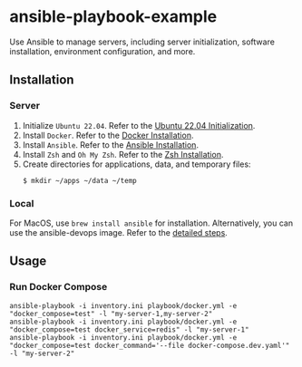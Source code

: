 # ansible-playbook-example

Use Ansible to manage servers, including server initialization, software installation, environment configuration, and more.

## Installation

### Server

1. Initialize `Ubuntu 22.04`. Refer to the [Ubuntu 22.04 Initialization](https://notes.xiaowu.ai/%E5%BC%80%E5%8F%91%E7%AC%94%E8%AE%B0/%E6%9C%8D%E5%8A%A1%E5%99%A8%E8%BF%90%E7%BB%B4/Ubuntu).
2. Install `Docker`. Refer to the [Docker Installation](https://notes.xiaowu.ai/%E5%BC%80%E5%8F%91%E7%AC%94%E8%AE%B0/%E6%9C%8D%E5%8A%A1%E5%99%A8%E8%BF%90%E7%BB%B4/Docker).
3. Install `Ansible`. Refer to the [Ansible Installation](https://notes.xiaowu.ai/%E5%BC%80%E5%8F%91%E7%AC%94%E8%AE%B0/%E6%9C%8D%E5%8A%A1%E5%99%A8%E8%BF%90%E7%BB%B4/Ansible).
4. Install `Zsh` and `Oh My Zsh`. Refer to the [Zsh Installation](https://notes.xiaowu.ai/%E5%BC%80%E5%8F%91%E7%AC%94%E8%AE%B0/%E6%9C%8D%E5%8A%A1%E5%99%A8%E8%BF%90%E7%BB%B4/Shell#Zsh).
5. Create directories for applications, data, and temporary files:
   ```shell
   $ mkdir ~/apps ~/data ~/temp
   ```

### Local

For MacOS, use `brew install ansible` for installation. Alternatively, you can use the ansible-devops image. Refer to the [detailed steps](https://github.com/catcto/ansible-devops).

## Usage

### Run Docker Compose

```shell
ansible-playbook -i inventory.ini playbook/docker.yml -e "docker_compose=test" -l "my-server-1,my-server-2"
ansible-playbook -i inventory.ini playbook/docker.yml -e "docker_compose=test docker_service=redis" -l "my-server-1"
ansible-playbook -i inventory.ini playbook/docker.yml -e "docker_compose=test docker_command='--file docker-compose.dev.yaml'" -l "my-server-2"
```